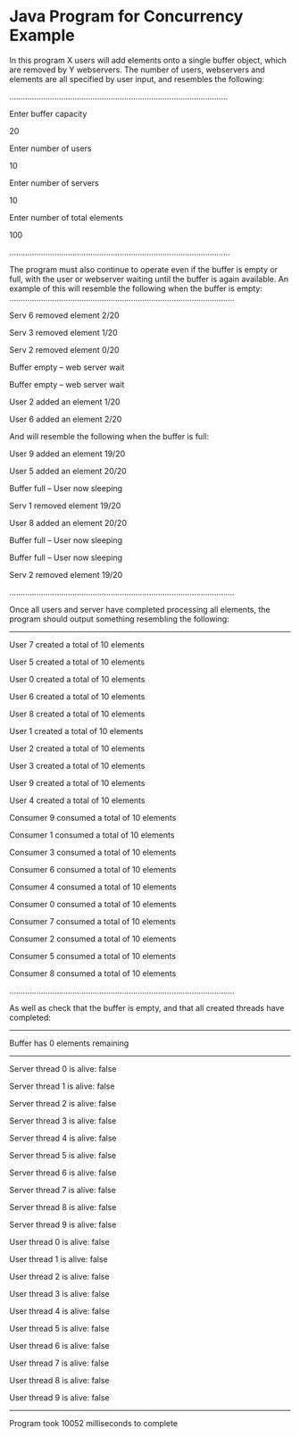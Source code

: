 # Java Program for Concurrency Example
In this program X users will add elements onto a single buffer object,
which are removed by Y
webservers. The number of users, webservers and elements are all specified by user input, and
resembles the following:

.................................................................................................

Enter buffer capacity

20

Enter number of users

10

Enter number of servers

10

Enter number of total elements

100

..................................................................................................

The program must also continue to operate even if the buffer is empty or full, with the user or
webserver waiting until the buffer is again available. An example of this will resemble the following
when the buffer is empty:
....................................................................................................

Serv 6 removed element 2/20

Serv 3 removed element 1/20

Serv 2 removed element 0/20

Buffer empty – web server wait

Buffer empty – web server wait

User 2 added an element 1/20

User 6 added an element 2/20

And will resemble the following when the buffer is full:

User 9 added an element 19/20

User 5 added an element 20/20

Buffer full – User now sleeping

Serv 1 removed element 19/20

User 8 added an element 20/20

Buffer full – User now sleeping

Buffer full – User now sleeping

Serv 2 removed element 19/20

....................................................................................................

Once all users and server have completed processing all elements, the program should output
something resembling the following:

-----------------------

User 7 created a total of 10 elements

User 5 created a total of 10 elements

User 0 created a total of 10 elements

User 6 created a total of 10 elements

User 8 created a total of 10 elements

User 1 created a total of 10 elements

User 2 created a total of 10 elements

User 3 created a total of 10 elements

User 9 created a total of 10 elements

User 4 created a total of 10 elements

Consumer 9 consumed a total of 10 elements

Consumer 1 consumed a total of 10 elements

Consumer 3 consumed a total of 10 elements

Consumer 6 consumed a total of 10 elements

Consumer 4 consumed a total of 10 elements

Consumer 0 consumed a total of 10 elements

Consumer 7 consumed a total of 10 elements

Consumer 2 consumed a total of 10 elements

Consumer 5 consumed a total of 10 elements

Consumer 8 consumed a total of 10 elements

....................................................................................................

As well as check that the buffer is empty, and that all created threads have completed:

-----------------------

Buffer has 0 elements remaining

-----------------------

Server thread 0 is alive: false

Server thread 1 is alive: false

Server thread 2 is alive: false

Server thread 3 is alive: false

Server thread 4 is alive: false

Server thread 5 is alive: false

Server thread 6 is alive: false

Server thread 7 is alive: false

Server thread 8 is alive: false

Server thread 9 is alive: false

User thread 0 is alive: false

User thread 1 is alive: false

User thread 2 is alive: false

User thread 3 is alive: false

User thread 4 is alive: false

User thread 5 is alive: false

User thread 6 is alive: false

User thread 7 is alive: false

User thread 8 is alive: false

User thread 9 is alive: false

-----------------------

Program took 10052 milliseconds to complete
